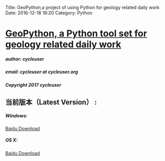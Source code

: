 Title: GeoPython,a project of using Python for geology related daily work
Date: 2016-12-18 16:20
Category: Python


# [GeoPython, a Python tool set for geology related daily work](https://zhuanlan.zhihu.com/p/28908475?refer=python-kivy)



##### author: cycleuser
##### email: cycleuser at cycleuser.org
##### Copyright 2017 cycleuser



## 当前版本（Latest Version） :

##### Windows:
[Baidu Download](http://pan.baidu.com/s/1qYA1mY4)



##### OS X:
[Baidu Download](http://pan.baidu.com/s/1c2bDORI)

